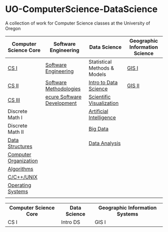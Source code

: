 # UO-ComputerScience-DataScience
A collection of work for Computer Science classes at the University of Oregon

| Computer Science Core            | Software Engineering             | Data Science                     | Geographic Information Science   |
| -------------------------------- | -------------------------------- | -------------------------------- | -------------------------------- |
| [CS I](https://github.com/noahtigner/UO-ComputerScience-DataScience/tree/master/CIS%20210%20-%20CS%20I) | [Software Engineering](https://github.com/noahtigner/UO-ComputerScience-DataScience/tree/master/CIS%20322%20-%20Software%20Engineering) | Statistical Methods & Models | [GIS I](https://github.com/noahtigner/UO-ComputerScience-DataScience/tree/master/GEOG%20481%20-%20Geographic%20Information%20Systems%20I) | <!--  -->
| [CS II](https://github.com/noahtigner/UO-ComputerScience-DataScience/tree/master/CIS%20211%20-%20CS%20II) | [Software Methodologies](https://github.com/noahtigner/UO-ComputerScience-DataScience/tree/master/CIS%20422%20-%20Software%20Methodologies) | [Intro to Data Science](https://github.com/noahtigner/UO-ComputerScience-DataScience/tree/master/CIS%20399%20-%20Data%20Science) | [GIS II](https://github.com/noahtigner/UO-ComputerScience-DataScience/tree/master/GEOG%20482%20-%20Geographic%20Information%20Systems%20II) | <!--  -->
| [CS III](https://github.com/noahtigner/UO-ComputerScience-DataScience/tree/master/CIS%20212%20-%20CS%20III) | [ecure Software Development](https://github.com/noahtigner/UO-ComputerScience-DataScience/tree/master/CIS%20410%20-%20Secure%20Software%20Development) | [Scientific Visualization](https://github.com/noahtigner/UO-ComputerScience-DataScience/tree/master/CIS%20410%20-%20Scientific%20Visualization) | | <!--  -->
| Discrete Math I | | [Artificial Intelligence](https://github.com/noahtigner/UO-ComputerScience-DataScience/tree/master/CIS%20471%20-%20Artificial%20Intelligence) | | <!--  -->
| Discrete Math II | | [Big Data](https://github.com/noahtigner/UO-ComputerScience-DataScience/tree/master/GEOG%20281%20-%20Big%20Data) | | <!--  -->
| [Data Structures](https://github.com/noahtigner/UO-ComputerScience-DataScience/tree/master/CIS%20313%20-%20Data%20Structures) | | [Data Analysis](https://github.com/noahtigner/UO-ComputerScience-DataScience/tree/master/GEOG%20495%20-%20Data%20Analysis) | | | <!--  -->
| [Computer Organization](https://github.com/noahtigner/UO-ComputerScience-DataScience/tree/master/CIS%20314%20-%20Computer%20Organization) | | | | <!--  -->
| [Algorithms](https://github.com/noahtigner/UO-ComputerScience-DataScience/tree/master/CIS%20315%20-%20Algorithms) | | | | <!--  -->
| [C/C++/UNIX](https://github.com/noahtigner/UO-ComputerScience-DataScience/tree/master/CIS%20330%20-%20C%2C%20C%2B%2B%2C%20UNIX) | | | | <!--  -->
| [Operating Systems](https://github.com/noahtigner/UO-ComputerScience-DataScience/tree/master/CIS%20415%20-%20Operating%20Systems) | | | | <!--  -->
|                                  |                                  | | <!--  -->


<table>
	<tr>
		<th>Computer Science Core</th>
		<th>Data Science</th>
		<th>Geographic Information Systems</th>
	</tr>
	<tr>
		<td>CS I</td>
		<td> Intro DS</td>
		<td>GIS I</td>
	</tr>
</table>
